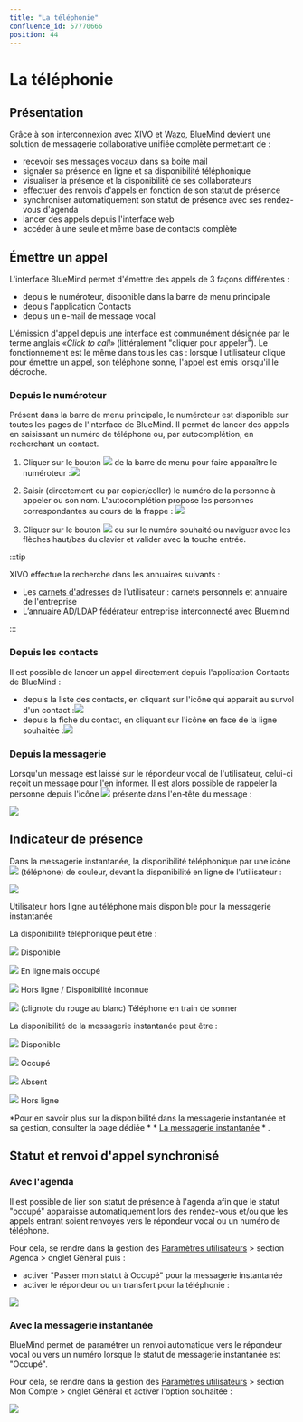 ```yaml
---
title: "La téléphonie"
confluence_id: 57770666
position: 44
---
```

# La téléphonie


## Présentation

Grâce à son interconnexion avec [XIVO](https://www.xivo.solutions/) et [Wazo](https://wazo.io), BlueMind devient une solution de messagerie collaborative unifiée complète permettant de :

- recevoir ses messages vocaux dans sa boite mail
- signaler sa présence en ligne et sa disponibilité téléphonique
- visualiser la présence et la disponibilité de ses collaborateurs
- effectuer des renvois d'appels en fonction de son statut de présence
- synchroniser automatiquement son statut de présence avec ses rendez-vous d'agenda
- lancer des appels depuis l'interface web
- accéder à une seule et même base de contacts complète


## Émettre un appel

L'interface BlueMind permet d'émettre des appels de 3 façons différentes :

- depuis le numéroteur, disponible dans la barre de menu principale
- depuis l'application Contacts
- depuis un e-mail de message vocal


L'émission d'appel depuis une interface est communément désignée par le terme anglais «*Click to call*» (littéralement "cliquer pour appeler"). Le fonctionnement est le même dans tous les cas : lorsque l'utilisateur clique pour émettre un appel, son téléphone sonne, l'appel est émis lorsqu'il le décroche.

### Depuis le numéroteur

Présent dans la barre de menu principale, le numéroteur est disponible sur toutes les pages de l'interface de BlueMind. Il permet de lancer des appels en saisissant un numéro de téléphone ou, par autocomplétion, en recherchant un contact.

1. Cliquer sur le bouton ![](../attachments/57770060/57770066.png) de la barre de menu pour faire apparaître le numéroteur :![](../attachments/57770060/57770067.png)
2. Saisir (directement ou par copier/coller) le numéro de la personne à appeler ou son nom.
L'autocomplétion propose les personnes correspondantes au cours de la frappe :
![](../attachments/57770666/57770678.png)

3. Cliquer sur le bouton ![](../attachments/57770060/57770063.png) ou sur le numéro souhaité ou naviguer avec les flèches haut/bas du clavier et valider avec la touche entrée.


:::tip

XIVO effectue la recherche dans les annuaires suivants :

- Les [carnets d'adresses](https://forge.bluemind.net/confluence/display/LATEST/Gestion+des+carnets+d%27adresses) de l'utilisateur : carnets personnels et annuaire de l'entreprise
- L’annuaire AD/LDAP fédérateur entreprise interconnecté avec Bluemind


:::

### Depuis les contacts

Il est possible de lancer un appel directement depuis l'application Contacts de BlueMind :

- depuis la liste des contacts, en cliquant sur l'icône qui apparait au survol d'un contact :![](../attachments/57770666/57770676.png)
- depuis la fiche du contact, en cliquant sur l'icône en face de la ligne souhaitée :![](../attachments/57770666/57770674.png)


### Depuis la messagerie

Lorsqu'un message est laissé sur le répondeur vocal de l'utilisateur, celui-ci reçoit un message pour l'en informer. Il est alors possible de rappeler la personne depuis l'icône ![](../attachments/57770060/57770063.png) présente dans l'en-tête du message :

![](../attachments/57770666/57770672.png)

## Indicateur de présence

Dans la messagerie instantanée, la disponibilité téléphonique par une icône ![](../attachments/57769989/69896483.png) (téléphone) de couleur, devant la disponibilité en ligne de l'utilisateur :


![](../attachments/57770666/57770686.png)


Utilisateur hors ligne au téléphone mais disponible pour la messagerie instantanée

La disponibilité téléphonique peut être :

![](../attachments/57770666/57770680.png) Disponible

![](../attachments/57770666/57770681.png) En ligne mais occupé

![](../attachments/57770666/57770683.png) Hors ligne / Disponibilité inconnue

![](../attachments/57770666/57770684.png) (clignote du rouge au blanc) Téléphone en train de sonner

La disponibilité de la messagerie instantanée peut être :

![](../attachments/57770666/57770680.png) Disponible

![](../attachments/57770666/57770682.png) Occupé

![](../attachments/57770666/57770681.png) Absent

![](../attachments/57770666/57770683.png) Hors ligne

*Pour en savoir plus sur la disponibilité dans la messagerie instantanée et sa gestion, consulter la page dédiée * * [La messagerie instantanée](/Guide_de_l_utilisateur/La_messagerie_instantanée/) * *.*

## Statut et renvoi d'appel synchronisé

### Avec l'agenda

Il est possible de lier son statut de présence à l'agenda afin que le statut "occupé" apparaisse automatiquement lors des rendez-vous et/ou que les appels entrant soient renvoyés vers le répondeur vocal ou un numéro de téléphone.

Pour cela, se rendre dans la gestion des [Paramètres utilisateurs](/Guide_de_l_utilisateur/Paramètres_utilisateur/) > section Agenda > onglet Général puis :

- activer "Passer mon statut à Occupé" pour la messagerie instantanée
- activer le répondeur ou un transfert pour la téléphonie :


![](../attachments/57770666/57770670.png)

### Avec la messagerie instantanée

BlueMind permet de paramétrer un renvoi automatique vers le répondeur vocal ou vers un numéro lorsque le statut de messagerie instantanée est "Occupé".

Pour cela, se rendre dans la gestion des [Paramètres utilisateurs](/Guide_de_l_utilisateur/Paramètres_utilisateur/) > section Mon Compte > onglet Général et activer l'option souhaitée :

![](../attachments/57770666/57770668.png)


